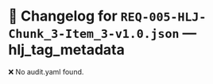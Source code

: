 # 📝 Changelog for `REQ-005-HLJ-Chunk_3-Item_3-v1.0.json` — **hlj_tag_metadata**

❌ No audit.yaml found.
